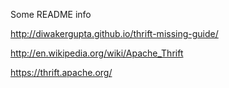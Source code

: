 Some README info


http://diwakergupta.github.io/thrift-missing-guide/

http://en.wikipedia.org/wiki/Apache_Thrift

https://thrift.apache.org/


